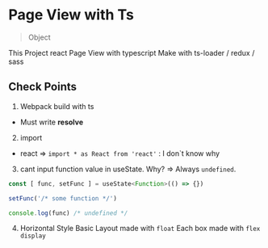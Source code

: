 # Page View with Ts

> Object

This Project react Page View with typescript
Make with ts-loader / redux / sass

## Check Points

1. Webpack build with ts
 - Must write **resolve**

2. import
 - react => `import * as React from 'react'` : I don`t know why

3. cant input function value in useState. Why?
 => Always `undefined`.

```javascript
const [ func, setFunc ] = useState<Function>(() => {})

setFunc('/* some function */')

console.log(func) /* undefined */
```

4. Horizontal Style Basic
Layout made with `float`
Each box made with `flex display`

